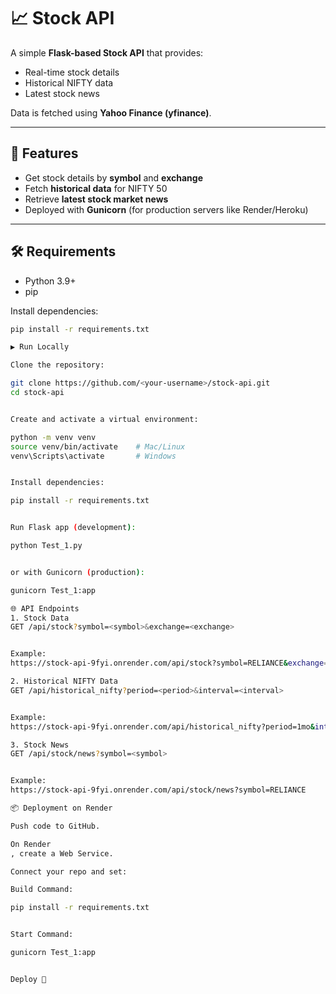 # 📈 Stock API  

A simple **Flask-based Stock API** that provides:  
- Real-time stock details  
- Historical NIFTY data  
- Latest stock news  

Data is fetched using **Yahoo Finance (yfinance)**.  

---

## 🚀 Features  

- Get stock details by **symbol** and **exchange**  
- Fetch **historical data** for NIFTY 50  
- Retrieve **latest stock market news**  
- Deployed with **Gunicorn** (for production servers like Render/Heroku)  

---

## 🛠 Requirements  

- Python 3.9+  
- pip  

Install dependencies:  
```bash
pip install -r requirements.txt

▶️ Run Locally

Clone the repository:

git clone https://github.com/<your-username>/stock-api.git
cd stock-api


Create and activate a virtual environment:

python -m venv venv
source venv/bin/activate    # Mac/Linux
venv\Scripts\activate       # Windows


Install dependencies:

pip install -r requirements.txt


Run Flask app (development):

python Test_1.py


or with Gunicorn (production):

gunicorn Test_1:app

🌐 API Endpoints
1. Stock Data
GET /api/stock?symbol=<symbol>&exchange=<exchange>


Example:
https://stock-api-9fyi.onrender.com/api/stock?symbol=RELIANCE&exchange=NS

2. Historical NIFTY Data
GET /api/historical_nifty?period=<period>&interval=<interval>


Example:
https://stock-api-9fyi.onrender.com/api/historical_nifty?period=1mo&interval=1d

3. Stock News
GET /api/stock/news?symbol=<symbol>


Example:
https://stock-api-9fyi.onrender.com/api/stock/news?symbol=RELIANCE

📦 Deployment on Render

Push code to GitHub.

On Render
, create a Web Service.

Connect your repo and set:

Build Command:

pip install -r requirements.txt


Start Command:

gunicorn Test_1:app


Deploy 🚀